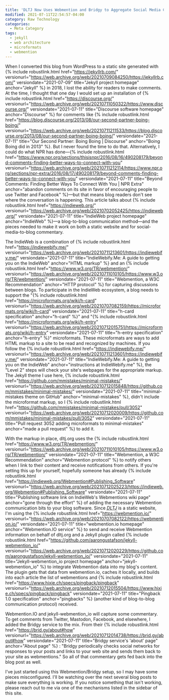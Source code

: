 ```yaml
---
title: 'DLTJ Now Uses Webmention and Bridgy to Aggregate Social Media Commentary'
modified: 2021-07-11T22:54:57-04:00
category: Raw Technology
categories:
  - Meta Category
tags:
  - jekyll
  - web architecture
  - microformats
  - webmention
---
```


When I converted this blog from WordPress to a static site generated with {% include robustlink.html href="https://jekyllrb.com/" versionurl="https://web.archive.org/web/20210709084250/https://jekyllrb.com/" versiondate="2021-07-09" title="Jekyll project homepage" anchor="Jekyll" %} in 2018, I lost the ability for readers to make comments. 
At the time, I thought that one day I would set up an installation of {% include robustlink.html href="https://discourse.org/" versionurl="https://web.archive.org/web/20210711050322/https://www.discourse.org/" versiondate="2021-07-11" title="Discourse software homepage" anchor="Discourse" %} for comments like {% include robustlink.html href="https://blog.discourse.org/2013/08/our-second-partner-boing-boing/" versionurl="https://web.archive.org/web/20210711211533/https://blog.discourse.org/2013/08/our-second-partner-boing-boing/" versiondate="2021-07-11" title="Our Second Partner: Boing Boing | Discourse" anchor="Boing Boing did in 2013" %}. 
But I never found the time to do that. 
Alternatively, I could do what NPR has done—{% include robustlink.html href="https://www.npr.org/sections/thisisnpr/2016/08/16/490208179/beyond-comments-finding-better-ways-to-connect-with-you" versionurl="https://web.archive.org/web/20210711212114/https://www.npr.org/sections/npr-extra/2016/08/17/490208179/beyond-comments-finding-better-ways-to-connect-with-you" versiondate="2021-07-11" title="Beyond Comments: Finding Better Ways To Connect With You | NPR Extra" anchor="abandon comments on its site in favor of encouraging people to use Twitter and Facebook" %}—but that means blog readers don't see where the conversation is happening. 
This article talks about {% include robustlink.html href="https://indieweb.org/" versionurl="https://web.archive.org/web/20210702052425/https://indieweb.org/" versiondate="2021-07-11" title="IndieWeb project homepage" anchor="IndieWeb" %}—a blog-to-blog communication method—and the pieces needed to make it work on both a static website and for social-media-to-blog commentary.
 
The IndieWeb is a combination of {% include robustlink.html href="https://indiewebify.me/" versionurl="https://web.archive.org/web/20210711213601/https://indiewebify.me/" versiondate="2021-07-11" title="IndieWebify.Me: A guide to getting you on the IndieWeb" anchor="HTML markup" %} and an {% include robustlink.html href="https://www.w3.org/TR/webmention/" versionurl="https://web.archive.org/web/20210711010105/https://www.w3.org/TR/webmention/" versiondate="2021-07-11" title="Webmention, a W3C Recommendation" anchor="HTTP protocol" %} for capturing discussions between blogs. 
To participate in the IndieWeb ecosystem, a blog needs to support the "{% include robustlink.html href="https://microformats.org/wiki/h-card" versionurl="https://web.archive.org/web/20210707082159/https://microformats.org/wiki/h-card" versiondate="2021-07-11" title="h-card specification" anchor="h-card" %}" and "{% include robustlink.html href="https://microformats.org/wiki/h-entry" versionurl="https://web.archive.org/web/20210712015751/https://microformats.org/wiki/h-entry" versiondate="2021-07-11" title="h-entry specification" anchor="h-entry" %}" microformats. 
These microformats are ways to add HTML markup to a site to be read and recognized by machines. 
If you follow the {% include robustlink.html href="https://indiewebify.me/" versionurl="https://web.archive.org/web/20210711213601/https://indiewebify.me/" versiondate="2021-07-11" title="IndieWebify.Me: A guide to getting you on the IndieWeb" anchor="instructions at IndieWebify.me" %}, the "Level 2" steps will check your site's webpages for the appropriate markup. 
The Jekyll theme I use here, {% include robustlink.html href="https://github.com/mmistakes/minimal-mistakes/" versionurl="https://web.archive.org/web/20210712015848/https://github.com/mmistakes/minimal-mistakes/" versiondate="2021-07-11" title="minimal-mistakes theme on GitHub" anchor="minimal-mistakes" %}, didn't include the microformat markup, so I {% include robustlink.html href="https://github.com/mmistakes/minimal-mistakes/pull/3052" versionurl="https://web.archive.org/web/20210712020009/https://github.com/mmistakes/minimal-mistakes/pull/3052" versiondate="2021-07-11" title="Pull request 3052 adding microformats to minimal-mistakes" anchor="made a pull request" %} to add it. 

With the markup in place, dltj.org uses the {% include robustlink.html href="https://www.w3.org/TR/webmention/" versionurl="https://web.archive.org/web/20210711010105/https://www.w3.org/TR/webmention/" versiondate="2021-07-11" title="Webmention, a W3C Recommendation" anchor="Webmention protocol" %} to notify others when I link to their content and receive notifications from others.
If you're setting this up for yourself, hopefully someone has already {% include robustlink.html href="https://indieweb.org/Webmention#Publishing_Software" versionurl="https://web.archive.org/web/20210712025223/https://indieweb.org/Webmention#Publishing_Software" versiondate="2021-07-11" title="Publishing software link on IndieWeb's Webmentions wiki page" anchor="gone through the effort" %} of adding the necessary Webmention communication bits to your blog software. 
Since <i><acronym title="Disruptive Library Technology Jester">DLTJ</acronym></i> is a static website, I'm using the {% include robustlink.html href="https://webmention.io/" versionurl="https://web.archive.org/web/20210707082122/https://webmention.io/" versiondate="2021-07-11" title="webmention.io homepage" anchor="Webmention.IO service" %} to send and receive Webmention information on behalf of dltj.org and a Jekyll plugin called {% include robustlink.html href="https://github.com/aarongustafson/jekyll-webmention_io/" versionurl="https://web.archive.org/web/20210712020229/https://github.com/aarongustafson/jekyll-webmention_io/" versiondate="2021-07-11" title="Jekyll-webmention_io project homepage" anchor="jekyll-webmention_io" %} to integrate Webmention data into my blog's content. 
The plugin gets that data from webmention.io, caches it locally, and builds into each article the list of webmentions and {% include robustlink.html href="https://www.hixie.ch/specs/pingback/pingback" versionurl="https://web.archive.org/web/20210712015504/https://www.hixie.ch/specs/pingback/pingback" versiondate="2021-07-11" title="Pingback 1.0 specification" anchor="pingbacks" %} (another kind of blog-to-blog communication protocol) received. 

Webmention.IO and jekyll-webmention_io will capture some commentary. 
To get comments from Twitter, Mastodon, Facebook, and elsewhere, I added the Bridgy service to the mix. 
From their {% include robustlink.html href="https://brid.gy/about#how" versionurl="https://web.archive.org/web/20210712014738/https://brid.gy/about#how" versiondate="2021-07-11" title="Bridgy service's 'about' page" anchor="About page" %} : "Bridgy periodically checks social networks for responses to your posts and links to your web site and sends them back to your site as webmentions." 
So all of that commentary gets fed back into the blog post as well.

I've just started using this Webmention/Bridgy setup, so I may have some pieces misconfigured. 
I'll be watching over the next several blog posts to make sure everything is working. 
If you notice something that isn't working, please reach out to me via one of the mechanisms listed in the sidebar of this site.